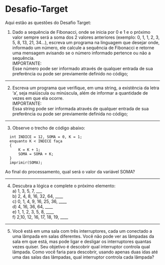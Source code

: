 # Desafio-Target

Aqui estão as questões do Desafio Target:
1) Dado a sequência de Fibonacci, onde se inicia por 0 e 1 e o próximo valor sempre será a soma dos 2 valores anteriores
(exemplo: 0, 1, 1, 2, 3, 5, 8, 13, 21, 34...), escreva um programa na linguagem que desejar onde, informado um número,
ele calcule a sequência de Fibonacci e retorne uma mensagem avisando se o número informado pertence ou não a sequência.<br />
IMPORTANTE:<br />
Esse número pode ser informado através de qualquer entrada de sua preferência ou pode ser previamente definido no código; 
---
2) Escreva um programa que verifique, em uma string, a existência da letra ‘a’, seja maiúscula ou minúscula, além de 
informar a quantidade de vezes em que ela ocorre. <br />
IMPORTANTE: <br />
Essa string pode ser informada através de qualquer entrada de sua preferência ou pode ser previamente definida no código; 
---
3) Observe o trecho de código abaixo: 
  ```
 	int INDICE = 12, SOMA = 0, K = 1; 
 	enquanto K < INDICE faça 
	{ 
		K = K + 1; 
		SOMA = SOMA + K; 
	} 
 	imprimir(SOMA);
```
Ao final do processamento, qual será o valor da variável SOMA? 

---
4) Descubra a lógica e complete o próximo elemento:  
a) 1, 3, 5, 7, ___  
b) 2, 4, 8, 16, 32, 64, ____  
c) 0, 1, 4, 9, 16, 25, 36, ____  
d) 4, 16, 36, 64, ____  
e) 1, 1, 2, 3, 5, 8, ____  
f) 2,10, 12, 16, 17, 18, 19, ____  
---

5) Você está em uma sala com três interruptores, cada um conectado a uma lâmpada em salas diferentes. Você não pode ver 
as lâmpadas da sala em que está, mas pode ligar e desligar os interruptores quantas vezes quiser. Seu objetivo é 
descobrir qual interruptor controla qual lâmpada. Como você faria para descobrir, usando apenas duas idas até uma das 
salas das lâmpadas, qual interruptor controla cada lâmpada? 
